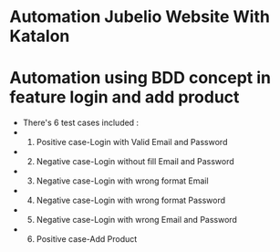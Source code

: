 # Automation Jubelio Website With Katalon
Automation using BDD concept in feature login and add product 
===============
* There's 6 test cases included :
* 1. Positive case-Login with Valid Email and Password
* 2. Negative case-Login without fill Email and Password
* 3. Negative case-Login with wrong format Email
* 4. Negative case-Login with wrong format Password
* 5. Negative case-Login with wrong Email and Password
* 6. Positive case-Add Product
